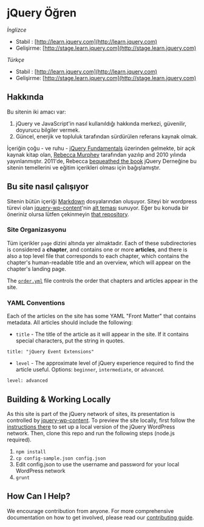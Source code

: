 # jQuery Öğren

_İnglizce_
* Stabil   : [http://learn.jquery.com](http://learn.jquery.com)
* Gelişirme: [http://stage.learn.jquery.com](http://stage.learn.jquery.com)

_Türkçe_
* Stabil   : [http://learn.jquery.com](http://learn.jquery.com)
* Gelişirme: [http://stage.learn.jquery.com](http://stage.learn.jquery.com)


## Hakkında

Bu sitenin iki amacı var:

1. jQuery ve JavaScript'in nasıl kullanıldığı hakkında merkezi, güvenilir, doyurucu bilgiler vermek.
2. Güncel, enerjik ve topluluk tarafından sürdürülen referans kaynak olmak.

İçeriğin çoğu - ve ruhu - [jQuery Fundamentals](http://jqfundamentals.com/legacy) üzerinden gelmekte, bir açık kaynak kitap olan, [Rebecca Murphey](http://www.rmurphey.com/) tarafından yazılıp and 2010 yılında yayınlanmıştır. 2011'de, Rebecca [bequeathed the book](http://rmurphey.com/blog/2011/03/17/the-future-of-jquery-fundamentals-and-a-confession/) jQuery Derneğine bu sitenin temellerini ve eğitim içerikleri olması için bağışlamıştır.


## Bu site nasıl çalışıyor

Sitenin bütün içeriği [Markdown](http://daringfireball.net/projects/markdown/) dosyalarından oluşuyor. Siteyi bir wordpress türevi olan [jquery-wp-content](https://github.com/jquery/jquery-wp-content)'nin [alt teması](https://github.com/jquery/jquery-wp-content/tree/master/themes/learn.jquery.com) sunuyor. Eğer bu konuda bir öneriniz olursa lütfen çekinmeyin [that repository](https://github.com/jquery/jquery-wp-content).

### Site Organizasyonu

Tüm içerikler `page` dizini altında yer almaktadır. Each of these subdirectories is considered a **chapter**, and contains one or more **articles**, and there is also a top level file that corresponds to each chapter, which contains the chapter's human-readable title and an overview, which will appear on the chapter's landing page.

The [`order.yml`](https://github.com/okulbilisim/learn.jquery.com/blob/master/order.yml) file controls the order that chapters and articles appear in the site.


### YAML Conventions

Each of the articles on the site has some YAML "Front Matter" that contains metadata. All articles should include the following:

* `title` - The title of the article as it will appear in the site. If it contains special characters, put the string in quotes.

`title: "jQuery Event Extensions"`

* `level` - The approximate level of jQuery experience required to find the article useful. Options: `beginner`, `intermediate`, or `advanced`.

`level: advanced`


## Building & Working Locally

As this site is part of the jQuery network of sites, its presentation is controlled by [jquery-wp-content](https://github.com/jquery/jquery-wp-content). To preview the site locally, first follow the [instructions there](https://github.com/jquery/jquery-wp-content) to set up a local version of the jQuery WordPress network. Then, clone this repo and run the following steps (node.js required).

1. `npm install`
2. `cp config-sample.json config.json`
3. Edit config.json to use the username and password for your local WordPress network
4. `grunt`

## How Can I Help?

We encourage contribution from anyone. For more comprehensive documentation on how to get involved, please read our [contributing guide](http://learn.jquery.com/contributing).
